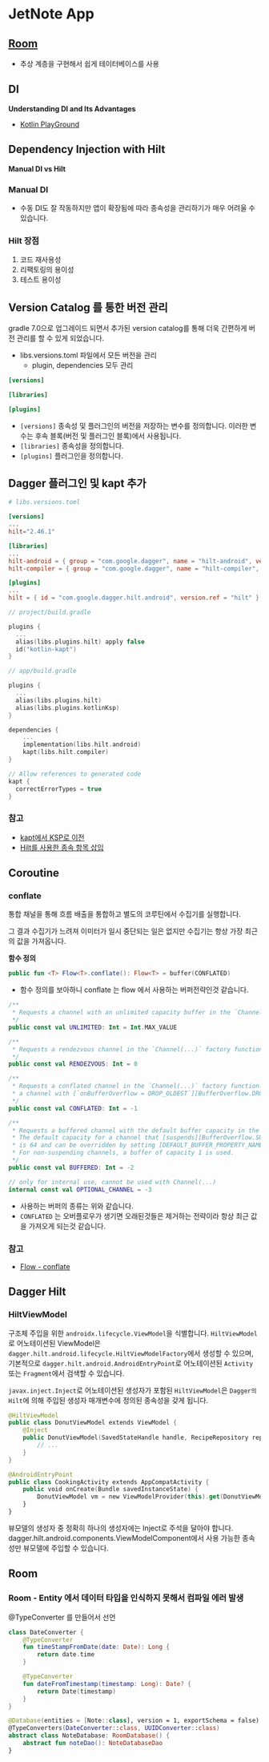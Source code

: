 # JetNote App

## [Room](https://developer.android.com/jetpack/androidx/releases/room?hl=en#groovy)
- 추상 계층을 구현해서 쉽게 테이터베이스를 사용

## DI
**Understanding DI and Its Advantages**
- [Kotlin PlayGround](https://pl.kotl.in/JqiG12TTO)

## Dependency Injection with Hilt
**Manual DI vs Hilt**

### Manual DI
- 수동 DI도 잘 작동하지만 앱이 확장됨에 따라 종속성을 관리하기가 매우 어려울 수 있습니다.

### Hilt 장점
1. 코드 재사용성
2. 리팩토링의 용이성
3. 테스트 용이성

## Version Catalog 를 통한 버전 관리
gradle 7.0으로 업그레이드 되면서 추가된 version catalog를 통해 더욱 간편하게 버전 관리를 할 수 있게 되었습니다.

- libs.versions.toml 파일에서 모든 버전을 관리 
  - plugin, dependencies 모두 관리
```toml
[versions]

[libraries]

[plugins]
```
- `[versions]` 종속성 및 플러그인의 버전을 저장하는 변수를 정의합니다. 이러한 변수는 후속 블록(버전 및 플러그인 블록)에서 사용됩니다.
- `[libraries]` 종속성을 정의합니다.
- `[plugins]` 플러그인을 정의합니다.

## Dagger 플러그인 및 kapt 추가
```toml
# libs.versions.toml

[versions]
...
hilt="2.46.1"

[libraries]
...
hilt-android = { group = "com.google.dagger", name = "hilt-android", version.ref = "hilt" }
hilt-compiler = { group = "com.google.dagger", name = "hilt-compiler", version.ref = "hilt" }

[plugins]
...
hilt = { id = "com.google.dagger.hilt.android", version.ref = "hilt" }
```

```kotlin
// project/build.gradle

plugins {
  ...
  alias(libs.plugins.hilt) apply false
  id("kotlin-kapt")
}
```

```kotlin
// app/build.gradle

plugins {
  ...
  alias(libs.plugins.hilt)
  alias(libs.plugins.kotlinKsp)
}

dependencies { 
    ...
    implementation(libs.hilt.android)
    kapt(libs.hilt.compiler)
}

// Allow references to generated code
kapt {
  correctErrorTypes = true
}
```

### 참고
- [kapt에서 KSP로 이전](https://developer.android.com/studio/build/migrate-to-ksp?hl=ko#groovy)
- [Hilt를 사용한 종속 항목 삽입](https://developer.android.com/training/dependency-injection/hilt-android?hl=ko)


## Coroutine

### conflate
통합 채널을 통해 흐름 배출을 통합하고 별도의 코루틴에서 수집기를 실행합니다. 

그 결과 수집기가 느려져 이미터가 일시 중단되는 일은 없지만 수집기는 항상 가장 최근의 값을 가져옵니다.

**함수 정의**
```kotlin
public fun <T> Flow<T>.conflate(): Flow<T> = buffer(CONFLATED)
```
- 함수 정의를 보아하니 conflate 는 flow 에서 사용하는 버퍼전략인것 같습니다.

```kotlin
/**
 * Requests a channel with an unlimited capacity buffer in the `Channel(...)` factory function.
 */
public const val UNLIMITED: Int = Int.MAX_VALUE

/**
 * Requests a rendezvous channel in the `Channel(...)` factory function &mdash; a channel that does not have a buffer.
 */
public const val RENDEZVOUS: Int = 0

/**
 * Requests a conflated channel in the `Channel(...)` factory function. This is a shortcut to creating
 * a channel with [`onBufferOverflow = DROP_OLDEST`][BufferOverflow.DROP_OLDEST].
 */
public const val CONFLATED: Int = -1

/**
 * Requests a buffered channel with the default buffer capacity in the `Channel(...)` factory function.
 * The default capacity for a channel that [suspends][BufferOverflow.SUSPEND] on overflow
 * is 64 and can be overridden by setting [DEFAULT_BUFFER_PROPERTY_NAME] on JVM.
 * For non-suspending channels, a buffer of capacity 1 is used.
 */
public const val BUFFERED: Int = -2

// only for internal use, cannot be used with Channel(...)
internal const val OPTIONAL_CHANNEL = -3
```
- 사용하는 버퍼의 종류는 위와 같습니다.
- `CONFLATED` 는 오버플로우가 생기면 오래된것들은 제거하는 전략이라 항상 최근 값을 가져오게 되는것 같습니다.

### 참고
- [Flow - conflate](com/ys/jetnote/repository/NoteRepository.kt:31)


## Dagger Hilt

### HiltViewModel
구조체 주입을 위한 `androidx.lifecycle.ViewModel`을 식별합니다.
`HiltViewModel`로 어노테이션된 ViewModel은 `dagger.hilt.android.lifecycle.HiltViewModelFactory`에서 생성할 수 있으며, 
기본적으로 `dagger.hilt.android.AndroidEntryPoint`로 어노테이션된 `Activity` 또는 `Fragment`에서 검색할 수 있습니다. 

`javax.inject.Inject`로 어노테이션된 생성자가 포함된 `HiltViewModel`은 `Dagger의 Hilt`에 의해 주입된 생성자 매개변수에 정의된 종속성을 갖게 됩니다.

```kotlin
@HiltViewModel
public class DonutViewModel extends ViewModel {
    @Inject
    public DonutViewModel(SavedStateHandle handle, RecipeRepository repository) {
        // ...
    }
}

@AndroidEntryPoint
public class CookingActivity extends AppCompatActivity {
    public void onCreate(Bundle savedInstanceState) {
        DonutViewModel vm = new ViewModelProvider(this).get(DonutViewModel.class);
    }
}
```

뷰모델의 생성자 중 정확히 하나의 생성자에는 Inject로 주석을 달아야 합니다.
dagger.hilt.android.components.ViewModelComponent에서 사용 가능한 종속성만 뷰모델에 주입할 수 있습니다.

## Room

### Room - Entity 에서 데이터 타입을 인식하지 못해서 컴파일 에러 발생

@TypeConverter 를 만들어서 선언
```kotlin
class DateConverter {
    @TypeConverter
    fun timeStampFromDate(date: Date): Long {
        return date.time
    }

    @TypeConverter
    fun dateFromTimestamp(timestamp: Long): Date? {
        return Date(timestamp)
    }
}
```


```kotlin
@Database(entities = [Note::class], version = 1, exportSchema = false)
@TypeConverters(DateConverter::class, UUIDConverter::class)
abstract class NoteDatabase: RoomDatabase() {
    abstract fun noteDao(): NoteDatabaseDao
}
```